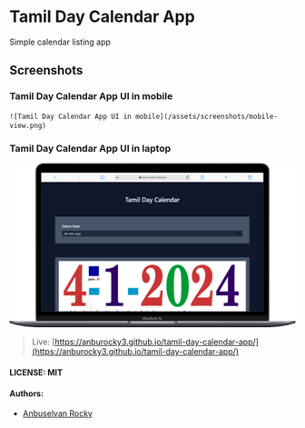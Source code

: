 # Tamil Day Calendar App

Simple calendar listing app

## Screenshots

### Tamil Day Calendar App UI in mobile

    ![Tamil Day Calendar App UI in mobile](/assets/screenshots/mobile-view.png)

 ### Tamil Day Calendar App UI in laptop

 ![Tamil Day Calendar App UI in laptop](/assets/screenshots/laptop-view.png)

> Live: [https://anburocky3.github.io/tamil-day-calendar-app/](https://anburocky3.github.io/tamil-day-calendar-app/)

#### LICENSE: MIT

#### Authors:

- [Anbuselvan Rocky](https://fb.me/anburocky3)
